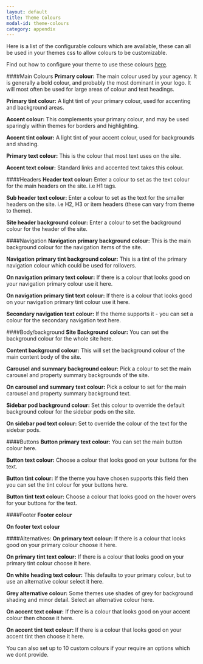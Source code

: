 ```yaml
---
layout: default
title: Theme Colours
modal-id: theme-colours
category: appendix
---
```

Here is a list of the configurable colours which are available, these can all be used in your themes css to allow colours to be customizable.

Find out how to configure your theme to use these colours [here](/best-practices/custom-css).

####Main Colours
**Primary colour:** The main colour used by your agency. It is generally a bold colour, and probably the most dominant in your logo. It will most often be used for large areas of colour and text headings.

**Primary tint colour:** A light tint of your primary colour, used for accenting and background areas.

**Accent colour:** This complements your primary colour, and may be used sparingly within themes for borders and highlighting.

**Accent tint colour:** A light tint of your accent colour, used for backgrounds and shading.

**Primary text colour:** This is the colour that most text uses on the site.

**Accent text colour:** Standard links and accented text takes this colour.

####Headers
**Header text colour:** Enter a colour to set as the text colour for the main headers on the site. i.e H1 tags.

**Sub header text colour:** Enter a colour to set as the text for the smaller headers on the site. i.e H2, H3 or item headers (these can vary from theme to theme).

**Site header background colour:** Enter a colour to set the background colour for the header of the site.

####Navigation
**Navigation primary background colour:** This is the main background colour for the navigation items of the site.

**Navigation primary tint background colour:** This is a tint of the primary navigation colour which could be used for rollovers.

**On navigation primary text colour:** If there is a colour that looks good on your navigation primary colour use it here.

**On navigation primary tint text colour:** If there is a colour that looks good on your navigation primary tint colour use it here.

**Secondary navigation text colour:** If the theme supports it - you can set a colour for the secondary navigation text here.

####Body/background
**Site Background colour:** You can set the background colour for the whole site here.

**Content background colour:** This will set the background colour of the main content body of the site.

**Carousel and summary background colour:** Pick a colour to set the main carousel and property summary backgrounds of the site.

**On carousel and summary text colour:** Pick a colour to set for the main carousel and property summary background text.

**Sidebar pod background colour:** Set this colour to override the default background colour for the sidebar pods on the site.

**On sidebar pod text colour:** Set to override the colour of the text for the sidebar pods.

####Buttons
**Button primary text colour:** You can set the main button colour here.

**Button text colour:** Choose a colour that looks good on your buttons for the text.

**Button tint colour:** If the theme you have chosen supports this field then you can set the tint colour for your buttons here.

**Button tint text colour:** Choose a colour that looks good on the hover overs for your buttons for the text.

####Footer
**Footer colour**

**On footer text colour**

####Alternatives:
**On primary text colour:** If there is a colour that looks good on your primary colour choose it here.

**On primary tint text colour:** If there is a colour that looks good on your primary tint colour choose it here.

**On white heading text colour:** This defaults to your primary colour, but to use an alternative colour select it here.

**Grey alternative colour:** Some themes use shades of grey for background shading and minor detail. Select an alternative colour here.

**On accent text colour:** If there is a colour that looks good on your accent colour then choose it here.

**On accent tint text colour:** If there is a colour that looks good on your accent tint then choose it here.

You can also set up to 10 custom colours if your require an options which we dont provide.
